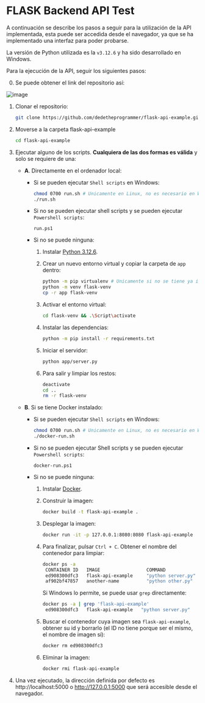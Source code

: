 # FLASK Backend API Test
A continuación se describe los pasos a seguir para la utilización de la API implementada, esta puede ser accedida desde el navegador, ya que se ha implementado una interfaz para poder probarse.

La versión de Python utilizada es la `v3.12.6` y ha sido desarrollado en Windows.

Para la ejecución de la API, seguir los siguientes pasos:

0. Se puede obtener el link del repositorio así:

![image](https://github.com/user-attachments/assets/6fbb0f96-d5ff-44c5-817b-7ec19022a061)

1. Clonar el repositorio:

    ```sh
    git clone https://github.com/dedetheprogrammer/flask-api-example.git
    ```

2. Moverse a la carpeta flask-api-example

    ```sh
    cd flask-api-example
    ```

3. Ejecutar alguno de los scripts. **Cualquiera de las dos formas es válida** y solo se requiere de una:

    - **A**. Directamente en el ordenador local:

        - Si se pueden ejecutar `Shell scripts` en Windows:
            ```sh
            chmod 0700 run.sh # Unicamente en Linux, no es necesario en Windows.
            ./run.sh
            ```

        - Si no se pueden ejecutar shell scripts y se pueden ejecutar `Powershell scripts`:
            ```
            run.ps1
            ```

        - Si no se puede ninguna:

            1. Instalar [Python 3.12.6](https://www.python.org/downloads/release/python-3126/).

            2. Crear un nuevo entorno virtual y copiar la carpeta de `app` dentro:

                ```sh
                python -m pip virtualenv # Unicamente si no se tiene ya instalado
                python -m venv flask-venv
                cp -r app flask-venv
                ```

            3. Activar el entorno virtual:

                ```sh
                cd flask-venv && .\Script\activate
                ```

            4. Instalar las dependencias:

                ```sh
                python -m pip install -r requirements.txt
                ```
            
            5. Iniciar el servidor:

                ```sh
                python app/server.py
                ```
            
            6. Para salir y limpiar los restos:

                ```sh
                deactivate
                cd ..
                rm -r flask-venv
                ```
    
    - **B**. Si se tiene Docker instalado:

        - Si se pueden ejecutar `Shell scripts` en Windows:
            ```sh
            chmod 0700 run.sh # Unicamente en Linux, no es necesario en Windows.
            ./docker-run.sh
            ```

        - Si no se pueden ejecutar Shell scripts y se pueden ejecutar `Powershell scripts`:
            ```
            docker-run.ps1
            ```

        - Si no se puede ninguna:

            1. Instalar [Docker](https://www.docker.com).

            2. Construir la imagen:
                ```sh
                docker build -t flask-api-example .
                ```
            
            3. Desplegar la imagen:
                ```sh
                docker run -it -p 127.0.0.1:8080:8080 flask-api-example
                ```

            4. Para finalizar, pulsar `Ctrl + C`. Obtener el nombre del contenedor para limpiar:
                ```sh
                docker ps -a
                 CONTAINER ID   IMAGE                 COMMAND              CREATED           STATUS                     PORTS     NAMES
                 ed908300dfc3   flask-api-example     "python server.py"   12 seconds ago    Exited (0) 2 seconds ago             modest_rosalind
                 af902bf47857   another-name          "python other.py"    3 minutes ago     Exited (0) 3 minutes ago             mystifying_morse
                ```

                Si Windows lo permite, se puede usar `grep` directamente:
                ```sh
                docker ps -a | grep 'flask-api-example'
                 ed908300dfc3   flask-api-example   "python server.py"   12 seconds ago   Exited (0) 2 seconds ago             modest_rosalind
                ```

            5. Buscar el contenedor cuya imagen sea `flask-api-example`, obtener su id y borrarlo (el ID no tiene porque ser el mismo, el nombre de imagen sí):
                ```sh
                docker rm ed908300dfc3
                ```
            
            6. Eliminar la imagen:
                ```sh
                docker rmi flask-api-example
                ```






3. Una vez ejecutado, la dirección definida por defecto es http://localhost:5000 o http://127.0.0.1:5000 que será accesible desde el navegador.


